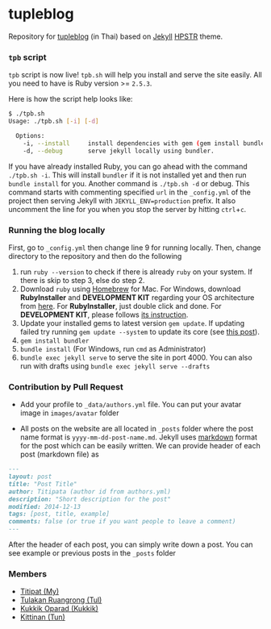 # tupleblog

Repository for [tupleblog](http://tupleblog.github.io) (in Thai) based on [Jekyll](http://jekyllrb.com/) [HPSTR](https://github.com/mmistakes/hpstr-jekyll-theme) theme.

### `tpb` script

`tpb` script is now live! `tpb.sh` will help you install and serve the site easily. All you need to have is Ruby version >= `2.5.3`.

Here is how the script help looks like:

```sh
$ ./tpb.sh
Usage: ./tpb.sh [-i] [-d]

  Options:
    -i, --install     install dependencies with gem (gem install bundler) and bundler (bundle install).
    -d, --debug       serve jekyll locally using bundler.
```

If you have already installed Ruby, you can go ahead with the command `./tpb.sh -i`. This will install `bundler` if it is not installed yet and then run `bundle install` for you. Another command is `./tpb.sh -d` or debug. This command starts with commenting specified `url` in the `_config.yml` of the project then serving Jekyll with `JEKYLL_ENV=production` prefix. It also uncomment the line for you when you stop the server by hitting `ctrl`+`c`.


### Running the blog locally

First, go to `_config.yml` then change line 9 for running locally. Then, change
directory to the repository and then do the following

  1. run `ruby --version` to check if there is already `ruby` on your system. If there is skip to step 3, else do step 2.
  2. Download `ruby` using [Homebrew](https://brew.sh/) for Mac. For Windows, download **RubyInstaller** and
  **DEVELOPMENT KIT** regarding your OS architecture from [here](https://rubyinstaller.org/downloads/).
  For **RubyInstaller**, just double click and done. For **DEVELOPMENT KIT**, please follows [its instruction](https://github.com/oneclick/rubyinstaller/wiki/Development-Kit).
  3. Update your installed gems to latest version `gem update`. If updating failed try running `gem update --system` to update its core (see [this post](http://guides.rubygems.org/ssl-certificate-update/#installing-using-update-packages)).
  4. `gem install bundler`
  5. `bundle install` (For Windows, run `cmd` as Administrator)
  6. `bundle exec jekyll serve` to serve the site in port 4000. You can also run
with drafts using `bundle exec jekyll serve --drafts`


### Contribution by Pull Request

- Add your profile to `_data/authors.yml` file. You can put your avatar image in
`images/avatar` folder

- All posts on the website are all located in `_posts` folder where the post name format is `yyyy-mm-dd-post-name.md`. Jekyll uses [markdown](https://guides.github.com/features/mastering-markdown/) format for the post which can be easily written. We can provide header of each post (markdown file) as

```markdown
---
layout: post
title: "Post Title"
author: Titipata (author id from authors.yml)
description: "Short description for the post"
modified: 2014-12-13
tags: [post, title, example]
comments: false (or true if you want people to leave a comment)
---
```

After the header of each post, you can simply write down a post. You can see example
or previous posts in the `_posts` folder


### Members
- [Titipat (My)](http://titipata.github.io)
- [Tulakan Ruangrong (Tul)](https://github.com/bluenex)
- [Kukkik Oparad (Kukkik)](https://github.com/bachkukkik)
- [Kittinan (Tun)](https://github.com/kittinan)
